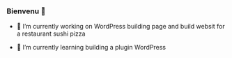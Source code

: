 ### Bienvenu  👋

- 🔭 I’m currently working on WordPress building page and build websit for a restaurant sushi pizza


- 🌱 I’m currently learning building a plugin WordPress


<!--

**Diraneh/Diraneh** is a ✨ _special_ ✨ repository because its `README.md` (this file) appears on your GitHub profile.

Here are some ideas to get you started:


- 👯 I’m looking to collaborate on ...
- 🤔 I’m looking for help with ...

-
- 😄 Pronouns: ...
- ⚡ Fun fact: ...
-->
